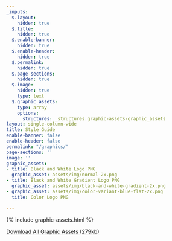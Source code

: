 ```yaml
---
_inputs:
  $.layout:
    hidden: true
  $.title:
    hidden: true
  $.enable-banner:
    hidden: true
  $.enable-header:
    hidden: true
  $.permalink:
    hidden: true
  $.page-sections:
    hidden: true
  $.image:
    hidden: true
    type: text
  $.graphic_assets:
    type: array
    options:
      structures: _structures.graphic-assets-graphic_assets
layout: single-column-wide
title: Style Guide
enable-banner: false
enable-header: false
permalink: "/graphics/"
page-sections: ''
image: ''
graphic_assets:
- title: Black and White Logo PNG
  graphic_asset: assets/img/normal-2x.png
- title: Black and White Gradient Logo PNG
  graphic_asset: assets/img/black-and-white-gradient-2x.png
- graphic_asset: assets/img/color-variant-blue-flat-2x.png
  title: Color Logo PNG

---
```

{% include graphic-assets.html %}
<div class="row head-spacing foot-spacing">
    <div class="column small-12 center">
        <a class="button center" href="{{site.baseurl}}/assets/downloads/graphic-assets.zip" download>Download All Graphic Assets (279kb)</a>
    </div>
</div>